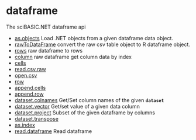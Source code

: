 # dataframe

The sciBASIC.NET dataframe api

+ [as.objects](dataframe/as.objects.1) Load .NET objects from a given dataframe data object.
+ [rawToDataFrame](dataframe/rawToDataFrame.1) convert the raw csv table object to R dataframe object.
+ [rows](dataframe/rows.1) raw dataframe to rows
+ [column](dataframe/column.1) raw dataframe get column data by index
+ [cells](dataframe/cells.1) 
+ [read.csv.raw](dataframe/read.csv.raw.1) 
+ [open.csv](dataframe/open.csv.1) 
+ [row](dataframe/row.1) 
+ [append.cells](dataframe/append.cells.1) 
+ [append.row](dataframe/append.row.1) 
+ [dataset.colnames](dataframe/dataset.colnames.1) Get/Set column names of the given **`dataset`**
+ [dataset.vector](dataframe/dataset.vector.1) Get/set value of a given data column
+ [dataset.project](dataframe/dataset.project.1) Subset of the given dataframe by columns
+ [dataset.transpose](dataframe/dataset.transpose.1) 
+ [as.index](dataframe/as.index.1) 
+ [read.dataframe](dataframe/read.dataframe.1) Read dataframe
